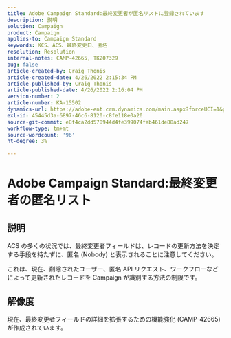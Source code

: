 ```yaml
---
title: Adobe Campaign Standard:最終変更者が匿名リストに登録されています
description: 説明
solution: Campaign
product: Campaign
applies-to: Campaign Standard
keywords: KCS、ACS、最終変更日、匿名
resolution: Resolution
internal-notes: CAMP-42665, TK207329
bug: false
article-created-by: Craig Thonis
article-created-date: 4/26/2022 2:15:34 PM
article-published-by: Craig Thonis
article-published-date: 4/26/2022 2:16:04 PM
version-number: 2
article-number: KA-15502
dynamics-url: https://adobe-ent.crm.dynamics.com/main.aspx?forceUCI=1&pagetype=entityrecord&etn=knowledgearticle&id=9aacac50-6bc5-ec11-a7b6-0022480a138b
exl-id: 45445d3a-6897-46c6-8120-c8fe118e0a20
source-git-commit: e8f4ca2dd578944d4fe399074fab461de88ad247
workflow-type: tm+mt
source-wordcount: '96'
ht-degree: 3%

---
```


# Adobe Campaign Standard:最終変更者の匿名リスト

## 説明


ACS の多くの状況では、最終変更者フィールドは、レコードの更新方法を決定する手段を持たずに、匿名 (Nobody) と表示されることに注意してください。

これは、現在、削除されたユーザー、匿名 API リクエスト、ワークフローなどによって更新されたレコードを Campaign が識別する方法の制限です。


## 解像度


現在、最終変更者フィールドの詳細を拡張するための機能強化 (CAMP-42665) が作成されています。
